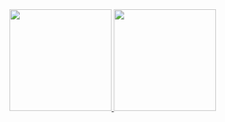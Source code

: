 <div>
  <a href="https://beacons.ai/kaiokaled7">
  <img height="180em" src="https://github-readme-stats.vercel.app/api?username=kaiokaled7&show_icons=true&theme=tokyonight&include_all_commits=true&count_private=true"/>
  <img height="180em" src="https://github-readme-stats.vercel.app/api/top-langs/?username=kaiokaled7&layout=compact&langs_count=16&theme=tokyonight"/>
</div>


